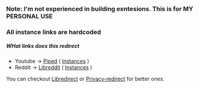 ### Note: I'm not experienced in building exntesions. This is for MY PERSONAL USE
### All instance links are hardcoded

##### WHat links does this redirect 
* Youtube -> <a href="https://github.com/TeamPiped/Piped/">Piped</a> ( <a href="https://github.com/TeamPiped/Piped/wiki/Instances">Instances</a> )
* Reddit  -> <a href="https://github.com/libreddit/libreddit">Libreddit</a> ( <a href="https://github.com/libreddit/libreddit-instances/blob/master/instances.md">Instances</a> )

You can checkout <a href="https://github.com/libredirect/libredirect">Libredirect</a> or <a href="https://github.com/SimonBrazell/privacy-redirect">Privacy-redirect</a> for better ones.
